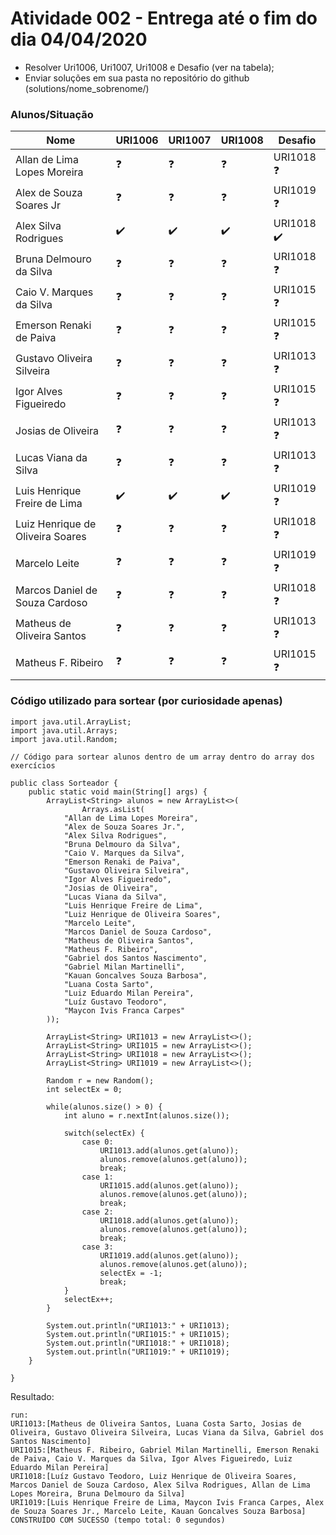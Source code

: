 # Atividade 002 - Entrega até o fim do dia 04/04/2020

- Resolver Uri1006, Uri1007, Uri1008 e Desafio (ver na tabela);
- Enviar soluções em sua pasta no repositório do github (solutions/nome_sobrenome/)

### Alunos/Situação

| Nome  | URI1006 | URI1007  | URI1008 | Desafio |
| ------------- | ------------- | ------------- | ------------- | ------------- |
| Allan de Lima Lopes Moreira | :question: | :question: | :question: | URI1018 :question: |
| Alex de Souza Soares Jr | :question: | :question: | :question: | URI1019 :question: |
| Alex Silva Rodrigues | :heavy_check_mark: | :heavy_check_mark: | :heavy_check_mark: | URI1018 :heavy_check_mark: |
| Bruna Delmouro da Silva | :question: | :question: | :question: | URI1018 :question: |
| Caio V. Marques da Silva | :question: | :question: | :question: | URI1015 :question: |
| Emerson Renaki de Paiva | :question: | :question: | :question: | URI1015 :question: |
| Gustavo Oliveira Silveira | :question: | :question: | :question: | URI1013 :question: |
| Igor Alves Figueiredo | :question: | :question: | :question: | URI1015 :question: |
| Josias de Oliveira | :question: | :question: | :question: | URI1013 :question: |
| Lucas Viana da Silva | :question: | :question: | :question: | URI1013 :question: |
| Luis Henrique Freire de Lima | :heavy_check_mark: | :heavy_check_mark: | :heavy_check_mark: | URI1019 :question: |
| Luiz Henrique de Oliveira Soares | :question: | :question: | :question: | URI1018 :question: |
| Marcelo Leite | :question: | :question: | :question: | URI1019 :question: |
| Marcos Daniel de Souza Cardoso | :question: | :question: | :question: | URI1018 :question: |
| Matheus de Oliveira Santos | :question: | :question: | :question: | URI1013 :question: |
| Matheus F. Ribeiro | :question: | :question: | :question: | URI1015 :question: |

### Código utilizado para sortear (por curiosidade apenas)

```
import java.util.ArrayList;
import java.util.Arrays;
import java.util.Random;

// Código para sortear alunos dentro de um array dentro do array dos exercícios

public class Sorteador {
    public static void main(String[] args) {
        ArrayList<String> alunos = new ArrayList<>(
                Arrays.asList(
            "Allan de Lima Lopes Moreira",
            "Alex de Souza Soares Jr.",
            "Alex Silva Rodrigues",
            "Bruna Delmouro da Silva",
            "Caio V. Marques da Silva",
            "Emerson Renaki de Paiva",
            "Gustavo Oliveira Silveira",
            "Igor Alves Figueiredo",
            "Josias de Oliveira",
            "Lucas Viana da Silva",
            "Luis Henrique Freire de Lima",
            "Luiz Henrique de Oliveira Soares",
            "Marcelo Leite",
            "Marcos Daniel de Souza Cardoso",
            "Matheus de Oliveira Santos",
            "Matheus F. Ribeiro",
            "Gabriel dos Santos Nascimento",
            "Gabriel Milan Martinelli",
            "Kauan Goncalves Souza Barbosa",
            "Luana Costa Sarto",
            "Luiz Eduardo Milan Pereira",
            "Luíz Gustavo Teodoro",
            "Maycon Ivis Franca Carpes"            
        ));
        
        ArrayList<String> URI1013 = new ArrayList<>();
        ArrayList<String> URI1015 = new ArrayList<>();
        ArrayList<String> URI1018 = new ArrayList<>();
        ArrayList<String> URI1019 = new ArrayList<>();
        
        Random r = new Random();
        int selectEx = 0;
        
        while(alunos.size() > 0) {
            int aluno = r.nextInt(alunos.size());
            
            switch(selectEx) {
                case 0:
                    URI1013.add(alunos.get(aluno));
                    alunos.remove(alunos.get(aluno));
                    break;
                case 1:
                    URI1015.add(alunos.get(aluno));
                    alunos.remove(alunos.get(aluno));
                    break;
                case 2:
                    URI1018.add(alunos.get(aluno));
                    alunos.remove(alunos.get(aluno));
                    break;
                case 3:
                    URI1019.add(alunos.get(aluno));
                    alunos.remove(alunos.get(aluno));                    
                    selectEx = -1;
                    break;
            }
            selectEx++;
        }
        
        System.out.println("URI1013:" + URI1013);
        System.out.println("URI1015:" + URI1015);
        System.out.println("URI1018:" + URI1018);
        System.out.println("URI1019:" + URI1019);
    }
        
}
```

Resultado:

```
run:
URI1013:[Matheus de Oliveira Santos, Luana Costa Sarto, Josias de Oliveira, Gustavo Oliveira Silveira, Lucas Viana da Silva, Gabriel dos Santos Nascimento]
URI1015:[Matheus F. Ribeiro, Gabriel Milan Martinelli, Emerson Renaki de Paiva, Caio V. Marques da Silva, Igor Alves Figueiredo, Luiz Eduardo Milan Pereira]
URI1018:[Luíz Gustavo Teodoro, Luiz Henrique de Oliveira Soares, Marcos Daniel de Souza Cardoso, Alex Silva Rodrigues, Allan de Lima Lopes Moreira, Bruna Delmouro da Silva]
URI1019:[Luis Henrique Freire de Lima, Maycon Ivis Franca Carpes, Alex de Souza Soares Jr., Marcelo Leite, Kauan Goncalves Souza Barbosa]
CONSTRUÍDO COM SUCESSO (tempo total: 0 segundos)
```
